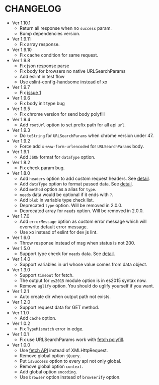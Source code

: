 # CHANGELOG

- Ver 1.10.1
	- Return all response when no `success` param.
	- Bump dependencies version.
- Ver 1.9.11
	- Fix array response.
- Ver 1.9.10
	- Fix cache condition for same request.
- Ver 1.9.8
	- Fix json response parse
	- Fix body for browsers no native URLSearchParams
	- Add eslint in test flow
	- Use eslint-config-handsome instead of xo
- Ver 1.9.7
	- Fix [issue 1](https://github.com/poppinlp/js-api-generator/issues/1)
- Ver 1.9.6
	- Fix body init type bug
- Ver 1.9.5
	- Fix chrome version for send body polyfill
- Ver 1.9.4
	- Add `rootUrl` option to set prefix path for all api `url`.
- Ver 1.9.3
  - Do `toString` for `URLSearchParams` when chrome version under 47.
- Ver 1.9.2
  - Force add `x-www-form-urlencoded` for `URLSearchParams` body.
- Ver 1.9.1
	- Add `JSON` format for `dataType` option.
- Ver 1.8.2
	- Fix check param bug.
- Ver 1.8.0
	- Add `headers` option to add custom request headers. See [detail][opt-headers].
	- Add `dataType` option to format passed data. See [detail][opt-dataType].
	- Add `method` option as a alias for `type`.
	- `needs` data would be optional if it ends with `?`.
	- Add `blob` in variable type check list.
	- Deprecated `type` option. Will be removed in 2.0.0.
	- Deprecated array for `needs` option. Will be removed in 2.0.0.
- Ver 1.7.0
	- Add `errorMessage` option as custom error message which will overwrite default error message.
	- Use xo instead of eslint for dev js lint.
- Ver 1.6.0
	- Throw response instead of msg when status is not 200.
- Ver 1.5.0
	- Support type check for `needs` data. See [detail][opt-needs].
- Ver 1.4.0
	- Support variables in url whose value comes from data object.
- Ver 1.3.0
	- Support `timeout` for fetch.
	- The output for `es2015` module option is in es2015 syntax now.
	- Remove `uglify` option. You should do uglify yourself if you want.
- Ver 1.2.1
	- Auto create dir when output path not exists.
- Ver 1.2.0
	- Support request data for GET method.
- Ver 1.1.0
	- Add `cache` option.
- Ver 1.0.2
	- Fix `TypeMismatch` error in edge.
- Ver 1.0.1
	- Fix use URLSearchParams work with [fetch polyfill][fetch-polyfill].
- Ver 1.0.0
	- Use [fetch API][fetch-api] instead of XMLHttpRequest.
	- Remove global option `jQuery`.
	- Put `isSuccess` option to every api not only global.
	- Remove global option `context`.
	- Add global option `encoding`.
	- Use `browser` option instead of `browserify` option.

[opt-headers]:https://github.com/poppinlp/js-api-generator#headers-object
[opt-dataType]:https://github.com/poppinlp/js-api-generator#datatype-string
[opt-needs]:https://github.com/poppinlp/js-api-generator#needs-array--object
[fetch-polyfill]:https://github.com/github/fetch
[fetch-api]:https://developer.mozilla.org/en-US/docs/Web/API/Fetch_API
